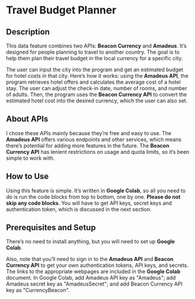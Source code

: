 # Travel Budget Planner

## Description
This data feature combines two APIs: **Beacon Currency** and **Amadeus**. It’s designed for people planning to travel to another country. The goal is to help them plan their travel budget in the local currency for a specific city.

The user can input the city into the program and get an estimated budget for hotel costs in that city. Here’s how it works: using the **Amadeus API**, the program retrieves hotel offers and calculates the average cost of a hotel stay. The user can adjust the check-in date, number of rooms, and number of adults. Then, the program uses the **Beacon Currency API** to convert the estimated hotel cost into the desired currency, which the user can also set.

## About APIs
I chose these APIs mainly because they’re free and easy to use. The **Amadeus API** offers various endpoints and other services, which means there’s potential for adding more features in the future. The **Beacon Currency API** has lenient restrictions on usage and quota limits, so it’s been simple to work with.

## How to Use
Using this feature is simple. It’s written in **Google Colab**, so all you need to do is run the code blocks from top to bottom, one by one. **Please do not skip any code blocks**. You will have to get API keys, secret keys and authentication token, which is discussed in the next section.

## Prerequisites and Setup
There’s no need to install anything, but you will need to set up **Google Colab**. 

Also, note that you’ll need to sign in to the **Amadeus API** and **Beacon Currency API** to get your own authentication tokens, API keys, and secrets. The links to the appropriate webpages are included in the **Google Colab** document. In Google Colab, add Amadeus API key as "Amadeus"; add Amadeus secret key as "AmadeusSecret"; and add Beacon Currency API key as "CurrencyBeacon". 
